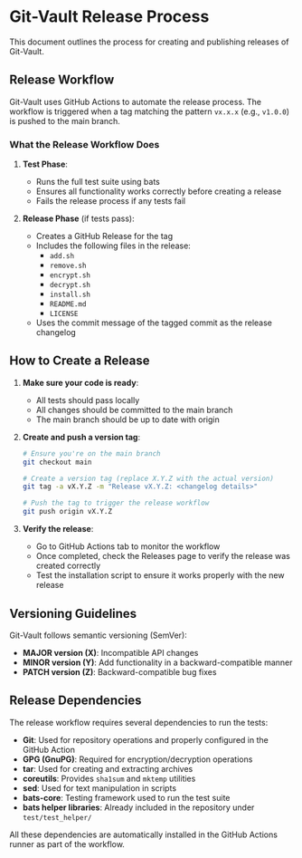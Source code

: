 # Git-Vault Release Process

This document outlines the process for creating and publishing releases of Git-Vault.

## Release Workflow

Git-Vault uses GitHub Actions to automate the release process. The workflow is triggered when a tag matching the pattern `vx.x.x` (e.g., `v1.0.0`) is pushed to the main branch.

### What the Release Workflow Does

1. **Test Phase**:
   - Runs the full test suite using bats
   - Ensures all functionality works correctly before creating a release
   - Fails the release process if any tests fail

2. **Release Phase** (if tests pass):
   - Creates a GitHub Release for the tag
   - Includes the following files in the release:
     - `add.sh`
     - `remove.sh`
     - `encrypt.sh` 
     - `decrypt.sh`
     - `install.sh`
     - `README.md`
     - `LICENSE`
   - Uses the commit message of the tagged commit as the release changelog

## How to Create a Release

1. **Make sure your code is ready**:
   - All tests should pass locally
   - All changes should be committed to the main branch
   - The main branch should be up to date with origin

2. **Create and push a version tag**:
   ```bash
   # Ensure you're on the main branch
   git checkout main
   
   # Create a version tag (replace X.Y.Z with the actual version)
   git tag -a vX.Y.Z -m "Release vX.Y.Z: <changelog details>"
   
   # Push the tag to trigger the release workflow
   git push origin vX.Y.Z
   ```

3. **Verify the release**:
   - Go to GitHub Actions tab to monitor the workflow
   - Once completed, check the Releases page to verify the release was created correctly
   - Test the installation script to ensure it works properly with the new release

## Versioning Guidelines

Git-Vault follows semantic versioning (SemVer):

- **MAJOR version (X)**: Incompatible API changes
- **MINOR version (Y)**: Add functionality in a backward-compatible manner
- **PATCH version (Z)**: Backward-compatible bug fixes

## Release Dependencies

The release workflow requires several dependencies to run the tests:

- **Git**: Used for repository operations and properly configured in the GitHub Action
- **GPG (GnuPG)**: Required for encryption/decryption operations
- **tar**: Used for creating and extracting archives
- **coreutils**: Provides `sha1sum` and `mktemp` utilities
- **sed**: Used for text manipulation in scripts
- **bats-core**: Testing framework used to run the test suite
- **bats helper libraries**: Already included in the repository under `test/test_helper/`

All these dependencies are automatically installed in the GitHub Actions runner as part of the workflow. 

